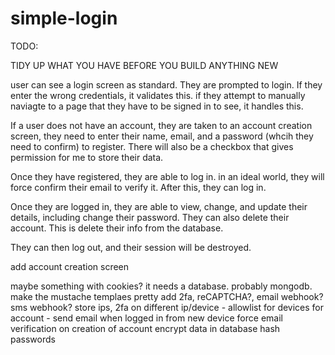 # simple-login

TODO:

TIDY UP WHAT YOU HAVE BEFORE YOU BUILD ANYTHING NEW

user can see a login screen as standard. They are prompted to login. 
If they enter the wrong credentials, it validates this. if they attempt to
manually naviagte to a page that they have to be signed in to see, it handles this. 

If a user does not have an account, they are taken to an account creation screen, they need to enter their name, email, and a password (whcih they need to confirm) to register. There will also be a checkbox that gives permission for me to store their data. 

Once they have registered, they are able to log in. in an ideal world, they will force confirm their email to verify it. After this, they can log in.

Once they are logged in, they are able to view, change, and update their details, including change their password. They can also delete their account. This is delete their info from the database.  

They can then log out, and their session will be destroyed. 

add account creation screen

maybe something with cookies?
it needs a database. probably mongodb.
make the mustache templaes pretty
add 2fa, reCAPTCHA?, email webhook? sms webhook?
store ips, 2fa on different ip/device - allowlist for devices for account - send email when logged in from new device
force email verification on creation of account
encrypt data in database
hash passwords
